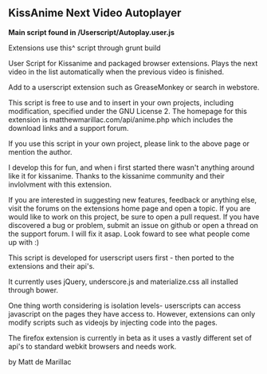 ## KissAnime Next Video Autoplayer

**Main script found in /Userscript/Autoplay.user.js**

Extensions use this^ script through grunt build

User Script for Kissanime and packaged browser extensions.
Plays the next video in the list automatically when the previous video is finished.

Add to a userscript extension such as GreaseMonkey or search in webstore.

This script is free to use and to insert in your own projects, including modification, specified under the GNU License 2.
The homepage for this extension is matthewmarillac.com/api/anime.php which includes the download links and a support forum.

If you use this script in your own project, please link to the above page or mention the author.

I develop this for fun, and when i first started there wasn't anything around like it for kissanime.
Thanks to the kissanime community and their invlolvment with this extension.

If you are interested in suggesting new features, feedback or anything else, visit the forums on the extensions home page and open a topic.
If you are would like to work on this project, be sure to open a pull request.
If you have discovered a bug or problem, submit an issue on github or open a thread on the support forum. I will fix it asap.
Look foward to see what people come up with :) 

This script is developed for userscript users first - then ported to the extensions and their api's.

It currently uses jQuery, underscore.js and materialize.css all installed through bower.

One thing worth considering is isolation levels- userscripts can access javascript on the pages they have access to. However, extensions can only modify scripts such as videojs by injecting code into the pages.

The firefox extension is currently in beta as it uses a vastly different set of api's to standard webkit browsers and needs work.

by Matt de Marillac
